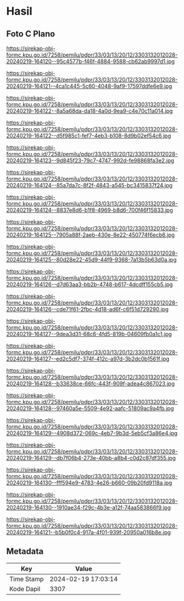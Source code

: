 # Hasil

## Foto C Plano

https://sirekap-obj-formc.kpu.go.id/7258/pemilu/pdpr/33/03/13/20/12/3303132012028-20240219-164120--95c4577b-f46f-4884-9588-cb62ab9997d1.jpg

https://sirekap-obj-formc.kpu.go.id/7258/pemilu/pdpr/33/03/13/20/12/3303132012028-20240219-164121--4ca1c445-5c60-4048-9af9-17597ddfe6e9.jpg

https://sirekap-obj-formc.kpu.go.id/7258/pemilu/pdpr/33/03/13/20/12/3303132012028-20240219-164122--8a5a68da-da18-4a0d-9ea9-c4e70c11a014.jpg

https://sirekap-obj-formc.kpu.go.id/7258/pemilu/pdpr/33/03/13/20/12/3303132012028-20240219-164122--d5f985c1-fef7-4eb3-b108-8d9b02ef54c6.jpg

https://sirekap-obj-formc.kpu.go.id/7258/pemilu/pdpr/33/03/13/20/12/3303132012028-20240219-164123--9d845f23-79c7-4747-992d-fe98868fa3e2.jpg

https://sirekap-obj-formc.kpu.go.id/7258/pemilu/pdpr/33/03/13/20/12/3303132012028-20240219-164124--85a7da7c-8f2f-4843-a545-bc3415837f24.jpg

https://sirekap-obj-formc.kpu.go.id/7258/pemilu/pdpr/33/03/13/20/12/3303132012028-20240219-164124--8837e8d6-b1f8-4969-b8d6-700f46f15833.jpg

https://sirekap-obj-formc.kpu.go.id/7258/pemilu/pdpr/33/03/13/20/12/3303132012028-20240219-164125--7905a88f-2aeb-430e-8e22-450774f6ecb6.jpg

https://sirekap-obj-formc.kpu.go.id/7258/pemilu/pdpr/33/03/13/20/12/3303132012028-20240219-164125--80d28e22-45d9-44f9-9368-7a13b5b63d0a.jpg

https://sirekap-obj-formc.kpu.go.id/7258/pemilu/pdpr/33/03/13/20/12/3303132012028-20240219-164126--d7d63aa3-bb2b-4748-b617-4dcdff155cb5.jpg

https://sirekap-obj-formc.kpu.go.id/7258/pemilu/pdpr/33/03/13/20/12/3303132012028-20240219-164126--cde71f61-2fbc-4d18-ad6f-c6f51d729290.jpg

https://sirekap-obj-formc.kpu.go.id/7258/pemilu/pdpr/33/03/13/20/12/3303132012028-20240219-164127--9dea3d31-68c6-4fd5-819b-04609fb0a1c1.jpg

https://sirekap-obj-formc.kpu.go.id/7258/pemilu/pdpr/33/03/13/20/12/3303132012028-20240219-164127--ed2c5df7-374f-412c-a97d-3b2dc0b1561f.jpg

https://sirekap-obj-formc.kpu.go.id/7258/pemilu/pdpr/33/03/13/20/12/3303132012028-20240219-164128--b33638ce-66fc-443f-909f-adea4c867023.jpg

https://sirekap-obj-formc.kpu.go.id/7258/pemilu/pdpr/33/03/13/20/12/3303132012028-20240219-164128--97460a5e-5509-4e92-aafc-51809ac9a4fb.jpg

https://sirekap-obj-formc.kpu.go.id/7258/pemilu/pdpr/33/03/13/20/12/3303132012028-20240219-164129--4908d372-069c-4eb7-9b3d-5eb5cf3a86e4.jpg

https://sirekap-obj-formc.kpu.go.id/7258/pemilu/pdpr/33/03/13/20/12/3303132012028-20240219-164129--db7f06b4-273e-40bb-a8b4-c0d2c87df355.jpg

https://sirekap-obj-formc.kpu.go.id/7258/pemilu/pdpr/33/03/13/20/12/3303132012028-20240219-164130--fff594e9-4783-4e26-b660-09b20fd9118a.jpg

https://sirekap-obj-formc.kpu.go.id/7258/pemilu/pdpr/33/03/13/20/12/3303132012028-20240219-164130--1910ae34-f29c-4b3e-a12f-74aa583866f9.jpg

https://sirekap-obj-formc.kpu.go.id/7258/pemilu/pdpr/33/03/13/20/12/3303132012028-20240219-164121--b5b0f0c4-917a-4f01-939f-20950a016b8e.jpg


## Metadata

| Key        | Value               |
| ---------- | ------------------- |
| Time Stamp | 2024-02-19 17:03:14 |
| Kode Dapil | 3307                |




